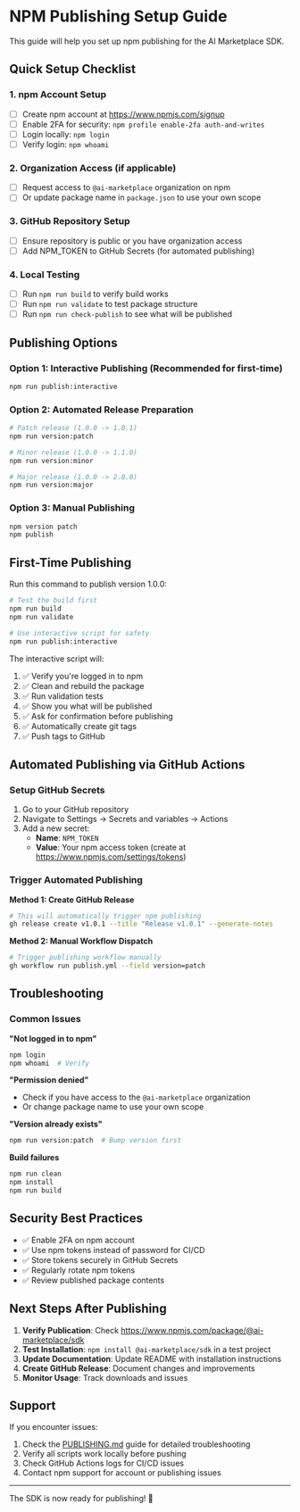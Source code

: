 # NPM Publishing Setup Guide

This guide will help you set up npm publishing for the AI Marketplace SDK.

## Quick Setup Checklist

### 1. npm Account Setup
- [ ] Create npm account at https://www.npmjs.com/signup
- [ ] Enable 2FA for security: `npm profile enable-2fa auth-and-writes`
- [ ] Login locally: `npm login`
- [ ] Verify login: `npm whoami`

### 2. Organization Access (if applicable)
- [ ] Request access to `@ai-marketplace` organization on npm
- [ ] Or update package name in `package.json` to use your own scope

### 3. GitHub Repository Setup
- [ ] Ensure repository is public or you have organization access
- [ ] Add NPM_TOKEN to GitHub Secrets (for automated publishing)

### 4. Local Testing
- [ ] Run `npm run build` to verify build works
- [ ] Run `npm run validate` to test package structure
- [ ] Run `npm run check-publish` to see what will be published

## Publishing Options

### Option 1: Interactive Publishing (Recommended for first-time)
```bash
npm run publish:interactive
```

### Option 2: Automated Release Preparation
```bash
# Patch release (1.0.0 -> 1.0.1)
npm run version:patch

# Minor release (1.0.0 -> 1.1.0)  
npm run version:minor

# Major release (1.0.0 -> 2.0.0)
npm run version:major
```

### Option 3: Manual Publishing
```bash
npm version patch
npm publish
```

## First-Time Publishing

Run this command to publish version 1.0.0:

```bash
# Test the build first
npm run build
npm run validate

# Use interactive script for safety
npm run publish:interactive
```

The interactive script will:
1. ✅ Verify you're logged in to npm
2. ✅ Clean and rebuild the package
3. ✅ Run validation tests
4. ✅ Show you what will be published
5. ✅ Ask for confirmation before publishing
6. ✅ Automatically create git tags
7. ✅ Push tags to GitHub

## Automated Publishing via GitHub Actions

### Setup GitHub Secrets

1. Go to your GitHub repository
2. Navigate to Settings → Secrets and variables → Actions
3. Add a new secret:
   - **Name**: `NPM_TOKEN`
   - **Value**: Your npm access token (create at https://www.npmjs.com/settings/tokens)

### Trigger Automated Publishing

**Method 1: Create GitHub Release**
```bash
# This will automatically trigger npm publishing
gh release create v1.0.1 --title "Release v1.0.1" --generate-notes
```

**Method 2: Manual Workflow Dispatch**
```bash
# Trigger publishing workflow manually
gh workflow run publish.yml --field version=patch
```

## Troubleshooting

### Common Issues

**"Not logged in to npm"**
```bash
npm login
npm whoami  # Verify
```

**"Permission denied"**
- Check if you have access to the `@ai-marketplace` organization
- Or change package name to use your own scope

**"Version already exists"**
```bash
npm run version:patch  # Bump version first
```

**Build failures**
```bash
npm run clean
npm install
npm run build
```

## Security Best Practices

- ✅ Enable 2FA on npm account
- ✅ Use npm tokens instead of password for CI/CD
- ✅ Store tokens securely in GitHub Secrets
- ✅ Regularly rotate npm tokens
- ✅ Review published package contents

## Next Steps After Publishing

1. **Verify Publication**: Check https://www.npmjs.com/package/@ai-marketplace/sdk
2. **Test Installation**: `npm install @ai-marketplace/sdk` in a test project
3. **Update Documentation**: Update README with installation instructions
4. **Create GitHub Release**: Document changes and improvements
5. **Monitor Usage**: Track downloads and issues

## Support

If you encounter issues:

1. Check the [PUBLISHING.md](./PUBLISHING.md) guide for detailed troubleshooting
2. Verify all scripts work locally before pushing
3. Check GitHub Actions logs for CI/CD issues
4. Contact npm support for account or publishing issues

---

The SDK is now ready for publishing! 🚀